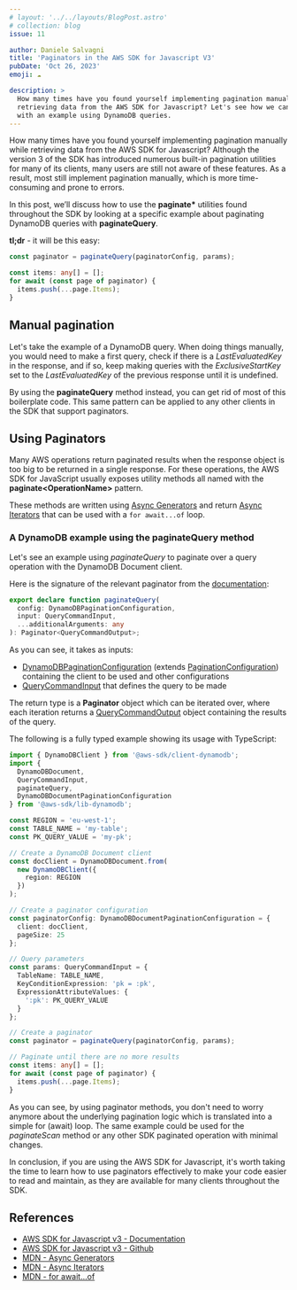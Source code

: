 ```yaml
---
# layout: '../../layouts/BlogPost.astro'
# collection: blog
issue: 11

author: Daniele Salvagni
title: 'Paginators in the AWS SDK for Javascript V3'
pubDate: 'Oct 26, 2023'
emoji: ☁️

description: >
  How many times have you found yourself implementing pagination manually while
  retrieving data from the AWS SDK for Javascript? Let's see how we can use paginators
  with an example using DynamoDB queries.
---
```


How many times have you found yourself implementing pagination manually while
retrieving data from the AWS SDK for Javascript? Although the version 3 of the
SDK has introduced numerous built-in pagination utilities for many of its
clients, many users are still not aware of these features. As a result, most
still implement pagination manually, which is more time-consuming and prone to
errors.

In this post, we’ll discuss how to use the **paginate\*** utilities found
throughout the SDK by looking at a specific example about paginating DynamoDB
queries with **paginateQuery**.

**tl;dr** - it will be this easy: 

```typescript
const paginator = paginateQuery(paginatorConfig, params);

const items: any[] = [];
for await (const page of paginator) {
  items.push(...page.Items);
}
```

## Manual pagination

Let's take the example of a DynamoDB query. When doing things manually, you
would need to make a first query, check if there is a _LastEvaluatedKey_ in the
response, and if so, keep making queries with the _ExclusiveStartKey_ set to the
_LastEvaluatedKey_ of the previous response until it is undefined.

By using the **paginateQuery** method instead, you can get rid of most of this
boilerplate code. This same pattern can be applied to any other clients in the
SDK that support paginators.

## Using Paginators

Many AWS operations return paginated results when the response object is too big
to be returned in a single response. For these operations, the AWS SDK for
JavaScript usually exposes utility methods all named with the
**paginate\<OperationName\>** pattern.

These methods are written using
[Async Generators](https://developer.mozilla.org/en-US/docs/Web/JavaScript/Reference/Global_Objects/AsyncGenerator)
and return
[Async Iterators](https://developer.mozilla.org/en-US/docs/Web/JavaScript/Reference/Global_Objects/AsyncIterator)
that can be used with a `for await...of` loop.

### A DynamoDB example using the **paginateQuery** method

Let's see an example using _paginateQuery_ to paginate over a query operation
with the DynamoDB Document client.

Here is the signature of the relevant paginator from the
[documentation](https://docs.aws.amazon.com/AWSJavaScriptSDK/v3/latest/Package/-aws-sdk-client-dynamodb/Function/paginateQuery/):

```typescript
export declare function paginateQuery(
  config: DynamoDBPaginationConfiguration,
  input: QueryCommandInput,
  ...additionalArguments: any
): Paginator<QueryCommandOutput>;
```

As you can see, it takes as inputs:

- [DynamoDBPaginationConfiguration](https://docs.aws.amazon.com/AWSJavaScriptSDK/v3/latest/Package/-aws-sdk-client-dynamodb/Interface/DynamoDBPaginationConfiguration/)
  (extends
  [PaginationConfiguration](https://docs.aws.amazon.com/AWSJavaScriptSDK/v3/latest/Package/-smithy-types/Interface/PaginationConfiguration/))
  containing the client to be used and other configurations
- [QueryCommandInput](https://docs.aws.amazon.com/AWSJavaScriptSDK/v3/latest/Package/-aws-sdk-lib-dynamodb/TypeAlias/QueryCommandInput/)
  that defines the query to be made

The return type is a **Paginator** object which can be iterated over, where each
iteration returns a
[QueryCommandOutput](https://docs.aws.amazon.com/AWSJavaScriptSDK/v3/latest/Package/-aws-sdk-lib-dynamodb/TypeAlias/QueryCommandOutput/)
object containing the results of the query.

The following is a fully typed example showing its usage with TypeScript:

```typescript
import { DynamoDBClient } from '@aws-sdk/client-dynamodb';
import {
  DynamoDBDocument,
  QueryCommandInput,
  paginateQuery,
  DynamoDBDocumentPaginationConfiguration
} from '@aws-sdk/lib-dynamodb';

const REGION = 'eu-west-1';
const TABLE_NAME = 'my-table';
const PK_QUERY_VALUE = 'my-pk';

// Create a DynamoDB Document client
const docClient = DynamoDBDocument.from(
  new DynamoDBClient({
    region: REGION
  })
);

// Create a paginator configuration
const paginatorConfig: DynamoDBDocumentPaginationConfiguration = {
  client: docClient,
  pageSize: 25
};

// Query parameters
const params: QueryCommandInput = {
  TableName: TABLE_NAME,
  KeyConditionExpression: 'pk = :pk',
  ExpressionAttributeValues: {
    ':pk': PK_QUERY_VALUE
  }
};

// Create a paginator
const paginator = paginateQuery(paginatorConfig, params);

// Paginate until there are no more results
const items: any[] = [];
for await (const page of paginator) {
  items.push(...page.Items);
}
```

As you can see, by using paginator methods, you don't need to worry anymore
about the underlying pagination logic which is translated into a simple for
(await) loop. The same example could be used for the _paginateScan_ method or
any other SDK paginated operation with minimal changes.

In conclusion, if you are using the AWS SDK for Javascript, it's worth taking
the time to learn how to use paginators effectively to make your code easier to
read and maintain, as they are available for many clients throughout the SDK.

## References

- [AWS SDK for Javascript v3 - Documentation](https://docs.aws.amazon.com/AWSJavaScriptSDK/v3/latest/)
- [AWS SDK for Javascript v3 - Github](https://github.com/aws/aws-sdk-js-v3)
- [MDN - Async Generators](https://developer.mozilla.org/en-US/docs/Web/JavaScript/Reference/Global_Objects/AsyncGenerator)
- [MDN - Async Iterators](https://developer.mozilla.org/en-US/docs/Web/JavaScript/Reference/Global_Objects/AsyncIterator)
- [MDN - for await...of](https://developer.mozilla.org/en-US/docs/Web/JavaScript/Reference/Statements/for-await...of)
